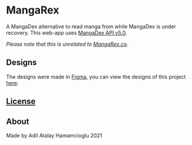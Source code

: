 # MangaRex

A MangaDex alternative to read manga from while MangaDex is under recovery. This web-app uses [MangaDex API v5.0](https://api.mangadex.org/docs.html).

*Please note that this is unrelated to [MangaRex.co](https://mangarex.co).*

## Designs

The designs were made in [Figma](https://www.figma.com), you can view the designs of this project [here](https://www.figma.com/file/aciJXrn4aX2jtNvxNe0X1q/MangaRex).

## [License](https://github.com/recoskyler/mangarex/blob/main/LICENSE)

## About

Made by Adil Atalay Hamamcioglu
2021
